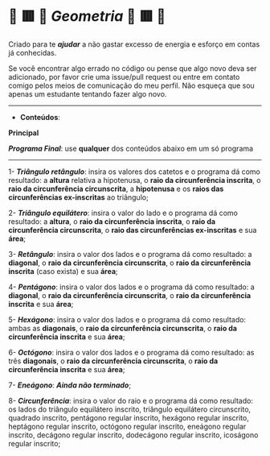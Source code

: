 # 🔴 🟥 🔺 *Geometria* 🔺 🟥 🔴

Criado para te _**ajudar**_ a não gastar excesso de energia e esforço em contas já conhecidas.

Se você encontrar algo errado no código ou pense que algo novo deva ser adicionado, por favor crie uma issue/pull request ou entre em contato comigo pelos meios de comunicação do meu perfil. Não esqueça que sou apenas um estudante tentando fazer algo novo.

---
- **Conteúdos**:

**Principal**

_**Programa Final**_: use **qualquer** dos conteúdos abaixo em um só programa

---
1- _**Triângulo retângulo**_: insira os valores dos catetos e o programa dá como resultado: a **altura** relativa a hipotenusa, o **raio da circunferência inscrita**, o **raio da circunferência circunscrita**, a **hipotenusa** e os **raios das circunferências ex-inscritas** ao triângulo;

2- _**Triângulo equilátero**_: insira o valor do lado e o programa dá como resultado: a **altura**, o **raio da circunferência inscrita**, o **raio da circunferência circunscrita**, o **raio das circunferências ex-inscritas** e sua **área**;

3- _**Retângulo**_: insira o valor dos lados e o programa dá como resultado: a **diagonal**, o **raio da circunferência circunscrita**, o **raio da circunferência inscrita** (caso exista) e sua **área**;

4- _**Pentágono**_: insira o valor dos lados e o programa dá como resultado: a **diagonal**, o **raio da circunferência circunscrita**, o **raio da circunferência inscrita** e sua **área**;

5- _**Hexágono**_: insira o valor dos lados e o programa dá como resultado: ambas as **diagonais**, o **raio da circunferência circunscrita**, o **raio da circunferência inscrita** e sua **área**;

6- _**Octógono**_: insira o valor dos lados e o programa dá como resultado: as três **diagonais**, o **raio da circunferência circunscrita**, o **raio da circunferência inscrita** e sua **área**;

7- _**Eneágono**_: _**Ainda não terminado**_;

8- _**Circunferência**_: insira o valor do raio e o programa dá como resultado: os lados do triângulo equilátero inscrito, triângulo equilátero circunscrito, quadrado inscrito, pentágono regular inscrito, hexágono regular inscrito, heptágono regular inscrito, octógono regular inscrito, eneágono regular inscrito, decágono regular inscrito, dodecágono regular inscrito, icoságono regular inscrito;
